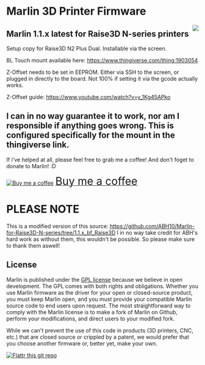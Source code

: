 # Marlin 3D Printer Firmware
<img align="right" src="../../raw/1.1.x/buildroot/share/pixmaps/logo/marlin-250.png" />

## Marlin 1.1.x latest for Raise3D N-series printers

Setup copy for Raise3D N2 Plus Dual. Installable via the screen. 

BL Touch mount available here: https://www.thingiverse.com/thing:1903054

Z-Offset needs to be set in EEPROM. Either via SSH to the screen, or plugged in directly to the board. Not 100% if setting it via the gcode actually works.

Z-Offset guide: https://www.youtube.com/watch?v=y_1Kg45APko

## I can in no way guarantee it to work, nor am I responsible if anything goes wrong. This is configured specifically for the mount in the thingiverse link.



If i've helped at all, please feel free to grab me a coffee! And don't foget to donate to Marlin! :D

<a class="bmc-button" target="_blank" href="https://www.buymeacoffee.com/JLDesigns"><img src="https://cdn.buymeacoffee.com/buttons/bmc-new-btn-logo.svg" alt="Buy me a coffee"><span style="margin-left:5px;font-size:28px !important;">Buy me a coffee</span></a>

# PLEASE NOTE

This is a modified version of this source: https://github.com/ABH10/Marlin-for-Raise3D-N-series/tree/1.1.x_bf_Raise3D I in no way take credit for ABH's hard work as without them, this wouldn't be possible. So please make sure to thank them aswell!

## License

Marlin is published under the [GPL license](https://github.com/COPYING.md) because we believe in open development. The GPL comes with both rights and obligations. Whether you use Marlin firmware as the driver for your open or closed-source product, you must keep Marlin open, and you must provide your compatible Marlin source code to end users upon request. The most straightforward way to comply with the Marlin license is to make a fork of Marlin on Github, perform your modifications, and direct users to your modified fork.

While we can't prevent the use of this code in products (3D printers, CNC, etc.) that are closed source or crippled by a patent, we would prefer that you choose another firmware or, better yet, make your own.

[![Flattr this git repo](http://api.flattr.com/button/flattr-badge-large.png)](https://flattr.com/submit/auto?user_id=ErikZalm&url=https://github.com/MarlinFirmware/Marlin&title=Marlin&language=&tags=github&category=software)
